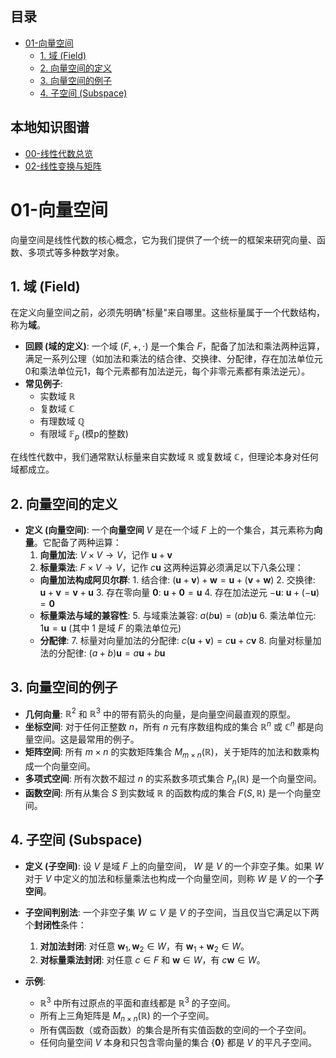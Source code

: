 <!-- 本地目录区块 -->
## 目录

- [01-向量空间](#01-向量空间)
  - [1. 域 (Field)](#1-域-field)
  - [2. 向量空间的定义](#2-向量空间的定义)
  - [3. 向量空间的例子](#3-向量空间的例子)
  - [4. 子空间 (Subspace)](#4-子空间-subspace)

<!-- 本地知识图谱区块 -->
## 本地知识图谱

- [00-线性代数总览](./00-线性代数总览.md)
- [02-线性变换与矩阵](./02-线性变换与矩阵.md)

# 01-向量空间

向量空间是线性代数的核心概念，它为我们提供了一个统一的框架来研究向量、函数、多项式等多种数学对象。

## 1. 域 (Field)

在定义向量空间之前，必须先明确"标量"来自哪里。这些标量属于一个代数结构，称为**域**。

- **回顾 (域的定义)**:
    一个域 $(F, +, \cdot)$ 是一个集合 $F$，配备了加法和乘法两种运算，满足一系列公理（如加法和乘法的结合律、交换律、分配律，存在加法单位元0和乘法单位元1，每个元素都有加法逆元，每个非零元素都有乘法逆元）。
- **常见例子**:
  - 实数域 $\mathbb{R}$
  - 复数域 $\mathbb{C}$
  - 有理数域 $\mathbb{Q}$
  - 有限域 $\mathbb{F}_p$ (模p的整数)

在线性代数中，我们通常默认标量来自实数域 $\mathbb{R}$ 或复数域 $\mathbb{C}$，但理论本身对任何域都成立。

## 2. 向量空间的定义

- **定义 (向量空间)**:
    一个**向量空间** $V$ 是在一个域 $F$ 上的一个集合，其元素称为**向量**。它配备了两种运算：
    1. **向量加法**: $V \times V \to V$，记作 $\mathbf{u} + \mathbf{v}$
    2. **标量乘法**: $F \times V \to V$，记作 $c\mathbf{u}$
    这两种运算必须满足以下八条公理：
  - **向量加法构成阿贝尔群**:
        1. 结合律: $(\mathbf{u} + \mathbf{v}) + \mathbf{w} = \mathbf{u} + (\mathbf{v} + \mathbf{w})$
        2. 交换律: $\mathbf{u} + \mathbf{v} = \mathbf{v} + \mathbf{u}$
        3. 存在零向量 $\mathbf{0}$: $\mathbf{u} + \mathbf{0} = \mathbf{u}$
        4. 存在加法逆元 $-\mathbf{u}$: $\mathbf{u} + (-\mathbf{u}) = \mathbf{0}$
  - **标量乘法与域的兼容性**:
        5.  与域乘法兼容: $a(b\mathbf{u}) = (ab)\mathbf{u}$
        6.  乘法单位元: $1\mathbf{u} = \mathbf{u}$ (其中 $1$ 是域 $F$ 的乘法单位元)
  - **分配律**:
        7.  标量对向量加法的分配律: $c(\mathbf{u} + \mathbf{v}) = c\mathbf{u} + c\mathbf{v}$
        8.  向量对标量加法的分配律: $(a+b)\mathbf{u} = a\mathbf{u} + b\mathbf{u}$

## 3. 向量空间的例子

- **几何向量**: $\mathbb{R}^2$ 和 $\mathbb{R}^3$ 中的带有箭头的向量，是向量空间最直观的原型。
- **坐标空间**: 对于任何正整数 $n$，所有 $n$ 元有序数组构成的集合 $\mathbb{R}^n$ 或 $\mathbb{C}^n$ 都是向量空间。这是最常用的例子。
- **矩阵空间**: 所有 $m \times n$ 的实数矩阵集合 $M_{m \times n}(\mathbb{R})$，关于矩阵的加法和数乘构成一个向量空间。
- **多项式空间**: 所有次数不超过 $n$ 的实系数多项式集合 $P_n(\mathbb{R})$ 是一个向量空间。
- **函数空间**: 所有从集合 $S$ 到实数域 $\mathbb{R}$ 的函数构成的集合 $F(S, \mathbb{R})$ 是一个向量空间。

## 4. 子空间 (Subspace)

- **定义 (子空间)**:
    设 $V$ 是域 $F$ 上的向量空间， $W$ 是 $V$ 的一个非空子集。如果 $W$ 对于 $V$ 中定义的加法和标量乘法也构成一个向量空间，则称 $W$ 是 $V$ 的一个**子空间**。

- **子空间判别法**:
    一个非空子集 $W \subseteq V$ 是 $V$ 的子空间，当且仅当它满足以下两个**封闭性**条件：
    1. **对加法封闭**: 对任意 $\mathbf{w}_1, \mathbf{w}_2 \in W$，有 $\mathbf{w}_1 + \mathbf{w}_2 \in W$。
    2. **对标量乘法封闭**: 对任意 $c \in F$ 和 $\mathbf{w} \in W$，有 $c\mathbf{w} \in W$。

- **示例**:
  - $\mathbb{R}^3$ 中所有过原点的平面和直线都是 $\mathbb{R}^3$ 的子空间。
  - 所有上三角矩阵是 $M_{n \times n}(\mathbb{R})$ 的一个子空间。
  - 所有偶函数（或奇函数）的集合是所有实值函数的空间的一个子空间。
  - 任何向量空间 $V$ 本身和只包含零向量的集合 $\{\mathbf{0}\}$ 都是 $V$ 的平凡子空间。
